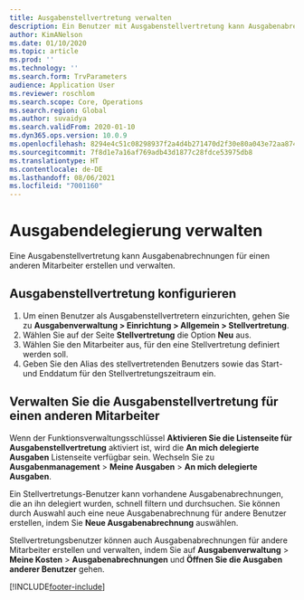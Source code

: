 ```yaml
---
title: Ausgabenstellvertretung verwalten
description: Ein Benutzer mit Ausgabenstellvertretung kann Ausgabenabrechnungen für einen anderen Mitarbeiter in der Organisation erstellen und verwalten.
author: KimANelson
ms.date: 01/10/2020
ms.topic: article
ms.prod: ''
ms.technology: ''
ms.search.form: TrvParameters
audience: Application User
ms.reviewer: roschlom
ms.search.scope: Core, Operations
ms.search.region: Global
ms.author: suvaidya
ms.search.validFrom: 2020-01-10
ms.dyn365.ops.version: 10.0.9
ms.openlocfilehash: 8294e4c51c08298937f2a4d4b271470d2f30e80a043e72aa874aa91306ac6712
ms.sourcegitcommit: 7f8d1e7a16af769adb43d1877c28fdce53975db8
ms.translationtype: HT
ms.contentlocale: de-DE
ms.lasthandoff: 08/06/2021
ms.locfileid: "7001160"
---
```

# <a name="manage-expense-delegation"></a>Ausgabendelegierung verwalten

Eine Ausgabenstellvertretung kann Ausgabenabrechnungen für einen anderen Mitarbeiter erstellen und verwalten.

## <a name="configure-expense-delegation"></a>Ausgabenstellvertretung konfigurieren

1. Um einen Benutzer als Ausgabenstellvertretern einzurichten, gehen Sie zu **Ausgabenverwaltung > Einrichtung > Allgemein > Stellvertretung**.
2. Wählen Sie auf der Seite **Stellvertretung** die Option **Neu** aus.
3. Wählen Sie den Mitarbeiter aus, für den eine Stellvertretung definiert werden soll. 
4. Geben Sie den Alias des stellvertretenden Benutzers sowie das Start- und Enddatum für den Stellvertretungszeitraum ein.

## <a name="manage-expense-delegation-for-another-employee"></a>Verwalten Sie die Ausgabenstellvertretung für einen anderen Mitarbeiter

Wenn der Funktionsverwaltungsschlüssel **Aktivieren Sie die Listenseite für Ausgabenstellvertretung** aktiviert ist, wird die **An mich delegierte Ausgaben** Listenseite verfügbar sein. Wechseln Sie zu **Ausgabenmanagement** > **Meine Ausgaben** > **An mich delegierte Ausgaben**.

Ein Stellvertretungs-Benutzer kann vorhandene Ausgabenabrechnungen, die an ihn delegiert wurden, schnell filtern und durchsuchen. Sie können durch Auswahl auch eine neue Ausgabenabrechnung für andere Benutzer erstellen, indem Sie **Neue Ausgabenabrechnung** auswählen.

Stellvertretungsbenutzer können auch Ausgabenabrechnungen für andere Mitarbeiter erstellen und verwalten, indem Sie auf **Ausgabenverwaltung** > **Meine Kosten** > **Ausgabenabrechnungen** und **Öffnen Sie die Ausgaben anderer Benutzer** gehen.


[!INCLUDE[footer-include](../includes/footer-banner.md)]